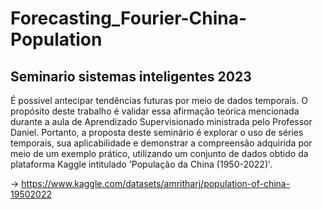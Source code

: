 # Forecasting_Fourier-China-Population

## Seminario sistemas inteligentes 2023

É possível antecipar tendências futuras por meio de dados temporais. 
O propósito deste trabalho é validar essa afirmação teórica mencionada durante a aula de Aprendizado Supervisionado ministrada pelo Professor Daniel.
Portanto, a proposta deste seminário é explorar o uso de séries temporais, sua aplicabilidade e demonstrar a compreensão adquirida por meio de um exemplo prático, 
utilizando um conjunto de dados obtido da plataforma Kaggle intitulado 'População da China (1950-2022)'.

-> https://www.kaggle.com/datasets/amritharj/population-of-china-19502022

